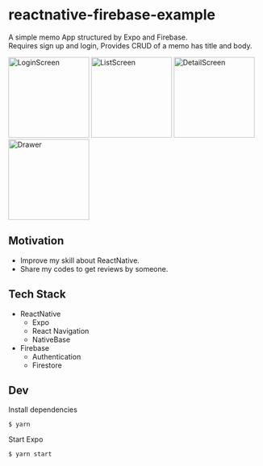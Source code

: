 # reactnative-firebase-example

A simple memo App structured by Expo and Firebase.  
Requires sign up and login, Provides CRUD of a memo has title and body.  

<img width="160" alt="LoginScreen" src="https://user-images.githubusercontent.com/42993974/144750518-1d918501-f370-4778-b4dd-26350e07be3e.png"> <img width="160" alt="ListScreen" src="https://user-images.githubusercontent.com/42993974/144750435-ad0cbdc4-e634-4239-aed3-e57ec1300f20.png"> <img width="160" alt="DetailScreen" src="https://user-images.githubusercontent.com/42993974/144750436-69d81d54-cc28-4ccb-8dff-d15f99164e68.png"> <img width="160" alt="Drawer" src="https://user-images.githubusercontent.com/42993974/144750438-207059d1-5caf-4734-8faf-962d39deb9f0.png">

## Motivation

- Improve my skill about ReactNative.
- Share my codes to get reviews by someone.

## Tech Stack

- ReactNative
  - Expo
  - React Navigation
  - NativeBase
- Firebase
  - Authentication
  - Firestore

## Dev

Install dependencies
```shell
$ yarn
```

Start Expo
```shell
$ yarn start
```
